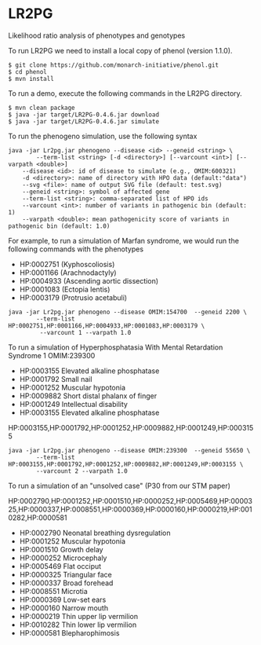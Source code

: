 # LR2PG
Likelihood ratio analysis of phenotypes and genotypes

To run LR2PG we need to install a local copy of phenol (version 1.1.0).
```
$ git clone https://github.com/monarch-initiative/phenol.git
$ cd phenol
$ mvn install
```
To run a demo, execute the following commands in the LR2PG directory.


```
$ mvn clean package
$ java -jar target/LR2PG-0.4.6.jar download
$ java -jar target/LR2PG-0.4.6.jar simulate
```


To run the phenogeno simulation, use the following syntax
```
java -jar Lr2pg.jar phenogeno --disease <id> --geneid <string> \
		--term-list <string> [-d <directory>] [--varcount <int>] [--varpath <double>]
	--disease <id>: id of disease to simulate (e.g., OMIM:600321)
	-d <directory>: name of directory with HPO data (default:"data")
	--svg <file>: name of output SVG file (default: test.svg)
	--geneid <string>: symbol of affected gene
	--term-list <string>: comma-separated list of HPO ids
	--varcount <int>: number of variants in pathogenic bin (default: 1)
	--varpath <double>: mean pathogenicity score of variants in pathogenic bin (default: 1.0)
```

For example, to run a simulation of Marfan syndrome, we would run the following commands with the phenotypes

* HP:0002751 (Kyphoscoliosis)
* HP:0001166 (Arachnodactyly)
* HP:0004933 (Ascending aortic dissection)
* HP:0001083 (Ectopia lentis)
* HP:0003179 (Protrusio acetabuli)

```
java -jar Lr2pg.jar phenogeno --disease OMIM:154700  --geneid 2200 \
		--term-list HP:0002751,HP:0001166,HP:0004933,HP:0001083,HP:0003179 \
		 --varcount 1 --varpath 1.0
```


To run a simulation of Hyperphosphatasia With Mental Retardation Syndrome 1 OMIM:239300 

* HP:0003155 Elevated alkaline phosphatase
* HP:0001792 Small nail
* HP:0001252 Muscular hypotonia
* HP:0009882 Short distal phalanx of finger
* HP:0001249 Intellectual disability
* HP:0003155 Elevated alkaline phosphatase


HP:0003155,HP:0001792,HP:0001252,HP:0009882,HP:0001249,HP:0003155


```
java -jar Lr2pg.jar phenogeno --disease OMIM:239300  --geneid 55650 \
		--term-list HP:0003155,HP:0001792,HP:0001252,HP:0009882,HP:0001249,HP:0003155 \
		--varcount 2 --varpath 1.0
```
	



To run a simulation of an "unsolved case" (P30 from our STM paper)

HP:0002790,HP:0001252,HP:0001510,HP:0000252,HP:0005469,HP:0000325,HP:0000337,HP:0008551,HP:0000369,HP:0000160,HP:0000219,HP:0010282,HP:0000581
  



* HP:0002790 Neonatal breathing dysregulation 
* HP:0001252 Muscular hypotonia 
* HP:0001510 Growth delay 
* HP:0000252 Microcephaly 
* HP:0005469 Flat occiput 
* HP:0000325 Triangular face 
* HP:0000337 Broad forehead 
* HP:0008551 Microtia 
* HP:0000369 Low-set ears 
* HP:0000160 Narrow mouth 
* HP:0000219 Thin upper lip vermilion 
* HP:0010282 Thin lower lip vermilion 
* HP:0000581 Blepharophimosis 